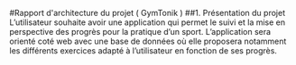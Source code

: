 #Rapport d'architecture du projet ( GymTonik )
##1. Présentation du projet
L’utilisateur souhaite avoir une application qui permet le suivi et la mise en perspective des progrès pour la pratique d’un sport.
L’application sera orienté coté web avec une base de données où elle proposera notamment les différents exercices adapté à l’utilisateur en fonction de ses progrès.



